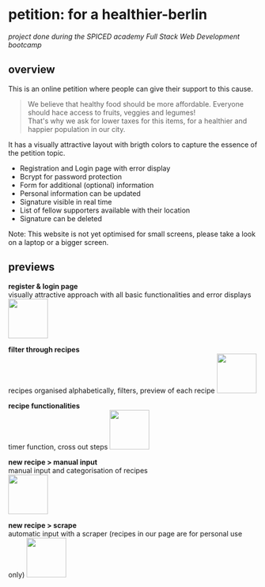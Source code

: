# petition: for a healthier-berlin

*project done during the SPICED academy Full Stack Web Development bootcamp* <br/>

## overview <br/>
This is an online petition where people can give their support to this cause. 
> We believe that healthy food should be more affordable. Everyone should hace access to fruits, veggies and legumes! <br/> That's why we ask for lower taxes for this items, for a healthier and happier population in our city. <br/>

It has a visually attractive layout with brigth colors to capture the essence of the petition topic.

- Registration and Login page with error display
- Bcrypt for password protection
- Form for additional (optional) information
- Personal information can be updated 
- Signature visible in real time 
- List of fellow supporters available with their location
- Signature can be deleted

Note: This website is not yet optimised for small screens, please take a look on a laptop or a bigger screen. <br/>

## previews <br/>

**register & login page** <br/>
visually attractive  approach with all basic functionalities and error displays
<img src="client/public/gifs/01_login.gif" width="80vw"/>

**filter through recipes** <br/>
recipes organised alphabetically, filters, preview of each recipe
<img src="client/public/gifs/02_search.gif" width="80vw"/>

**recipe functionalities** <br/>
timer function, cross out steps
<img src="client/public/gifs/03_recipe.gif" width="80vw"/>

<!--- **menu and groceries list** <br/>
generate a groceries list with the combined ingredients from all selected recipes
<img src="client/public/gifs/04_menu.gif" width="80vw"/> --->

**new recipe > manual input** <br/>
manual input and categorisation of recipes <br/>
<img src="client/public/gifs/05_create_manual.gif" width="80vw"/>

**new recipe > scrape** <br/>
automatic input with a scraper (recipes in our page are for personal use only)
<img src="client/public/gifs/06_create_scraper.gif" width="80vw"/>
